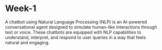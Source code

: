 # Week-1
A chatbot using Natural Language Processing (NLP) is an AI-powered conversational agent designed to simulate human-like interactions through text or voice. These chatbots are equipped with NLP capabilities to understand, interpret, and respond to user queries in a way that feels natural and engaging.
